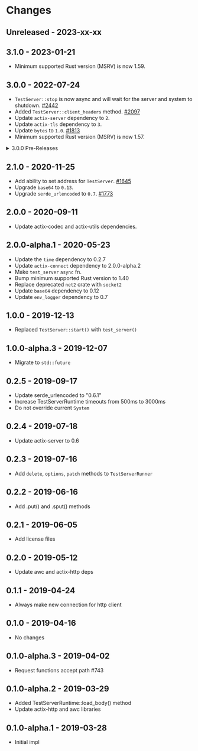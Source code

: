 # Changes

## Unreleased - 2023-xx-xx

## 3.1.0 - 2023-01-21

- Minimum supported Rust version (MSRV) is now 1.59.

## 3.0.0 - 2022-07-24

- `TestServer::stop` is now async and will wait for the server and system to shutdown. [#2442]
- Added `TestServer::client_headers` method. [#2097]
- Update `actix-server` dependency to `2`.
- Update `actix-tls` dependency to `3`.
- Update `bytes` to `1.0`. [#1813]
- Minimum supported Rust version (MSRV) is now 1.57.

[#2442]: https://github.com/actix/actix-web/pull/2442
[#2097]: https://github.com/actix/actix-web/pull/2097
[#1813]: https://github.com/actix/actix-web/pull/1813

<details>
<summary>3.0.0 Pre-Releases</summary>

## 3.0.0-beta.13 - 2022-02-16

- No significant changes since `3.0.0-beta.12`.

## 3.0.0-beta.12 - 2022-01-31

- No significant changes since `3.0.0-beta.11`.

## 3.0.0-beta.11 - 2022-01-04

- Minimum supported Rust version (MSRV) is now 1.54.

## 3.0.0-beta.10 - 2021-12-27

- Update `actix-server` to `2.0.0-rc.2`. [#2550]

[#2550]: https://github.com/actix/actix-web/pull/2550

## 3.0.0-beta.9 - 2021-12-11

- No significant changes since `3.0.0-beta.8`.

## 3.0.0-beta.8 - 2021-11-30

- Update `actix-tls` to `3.0.0-rc.1`. [#2474]

[#2474]: https://github.com/actix/actix-web/pull/2474

## 3.0.0-beta.7 - 2021-11-22

- Fix compatibility with experimental `io-uring` feature of `actix-rt`. [#2408]

[#2408]: https://github.com/actix/actix-web/pull/2408

## 3.0.0-beta.6 - 2021-11-15

- `TestServer::stop` is now async and will wait for the server and system to shutdown. [#2442]
- Update `actix-server` to `2.0.0-beta.9`. [#2442]
- Minimum supported Rust version (MSRV) is now 1.52.

[#2442]: https://github.com/actix/actix-web/pull/2442

## 3.0.0-beta.5 - 2021-09-09

- Minimum supported Rust version (MSRV) is now 1.51.

## 3.0.0-beta.4 - 2021-04-02

- Added `TestServer::client_headers` method. [#2097]

[#2097]: https://github.com/actix/actix-web/pull/2097

## 3.0.0-beta.3 - 2021-03-09

- No notable changes.

## 3.0.0-beta.2 - 2021-02-10

- No notable changes.

## 3.0.0-beta.1 - 2021-01-07

- Update `bytes` to `1.0`. [#1813]

[#1813]: https://github.com/actix/actix-web/pull/1813

</details>

## 2.1.0 - 2020-11-25

- Add ability to set address for `TestServer`. [#1645]
- Upgrade `base64` to `0.13`.
- Upgrade `serde_urlencoded` to `0.7`. [#1773]

[#1773]: https://github.com/actix/actix-web/pull/1773
[#1645]: https://github.com/actix/actix-web/pull/1645

## 2.0.0 - 2020-09-11

- Update actix-codec and actix-utils dependencies.

## 2.0.0-alpha.1 - 2020-05-23

- Update the `time` dependency to 0.2.7
- Update `actix-connect` dependency to 2.0.0-alpha.2
- Make `test_server` `async` fn.
- Bump minimum supported Rust version to 1.40
- Replace deprecated `net2` crate with `socket2`
- Update `base64` dependency to 0.12
- Update `env_logger` dependency to 0.7

## 1.0.0 - 2019-12-13

- Replaced `TestServer::start()` with `test_server()`

## 1.0.0-alpha.3 - 2019-12-07

- Migrate to `std::future`

## 0.2.5 - 2019-09-17

- Update serde_urlencoded to "0.6.1"
- Increase TestServerRuntime timeouts from 500ms to 3000ms
- Do not override current `System`

## 0.2.4 - 2019-07-18

- Update actix-server to 0.6

## 0.2.3 - 2019-07-16

- Add `delete`, `options`, `patch` methods to `TestServerRunner`

## 0.2.2 - 2019-06-16

- Add .put() and .sput() methods

## 0.2.1 - 2019-06-05

- Add license files

## 0.2.0 - 2019-05-12

- Update awc and actix-http deps

## 0.1.1 - 2019-04-24

- Always make new connection for http client

## 0.1.0 - 2019-04-16

- No changes

## 0.1.0-alpha.3 - 2019-04-02

- Request functions accept path #743

## 0.1.0-alpha.2 - 2019-03-29

- Added TestServerRuntime::load_body() method
- Update actix-http and awc libraries

## 0.1.0-alpha.1 - 2019-03-28

- Initial impl
